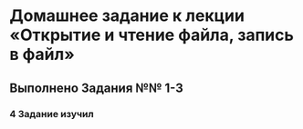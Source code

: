 # Домашнее задание к лекции «Открытие и чтение файла, запись в файл»
## Выполнено Задания №№ 1-3
### 4 Задание изучил
